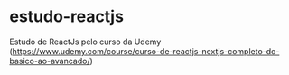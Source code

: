 # estudo-reactjs
Estudo de ReactJs pelo curso da Udemy (https://www.udemy.com/course/curso-de-reactjs-nextjs-completo-do-basico-ao-avancado/)
